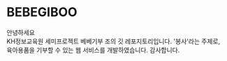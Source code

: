 # BEBEGIBOO

안녕하세요 <br>
KH정보교육원 세미프로젝트 베베기부 조의 깃 레포지토리입니다.
'봉사'라는 주제로, 육아용품을 기부할 수 있는 웹 서비스를 개발하였습니다.
감사합니다.
